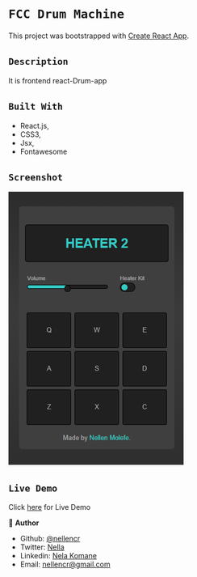 # `FCC Drum Machine`


This project was bootstrapped with [Create React App](https://github.com/facebook/create-react-app).


## `Description`
It is frontend react-Drum-app 


## `Built With`

- React.js,
- CSS3,
- Jsx,
- Fontawesome


## `Screenshot`
![Screenshoot](src/images/drum.png)



## `Live Demo`
 Click [here](https://kind-curran-01cf22.netlify.app) for Live Demo


👤 **Author**

- Github: [@nellencr](https://github.com/nellencr)
- Twitter: [Nella](https://twitter.com/Nella75794271)
- Linkedin: [Nela Komane](https://www.linkedin.com/in/nela-komane-8866b9192/)
- Email: nellencr@gmail.com 